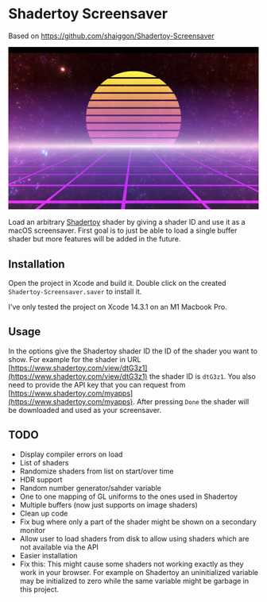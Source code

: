 # Shadertoy Screensaver

Based on https://github.com/shaiggon/Shadertoy-Screensaver

![Screenshot of the screensaver](screenshot/screenshot.png?raw=true)

Load an arbitrary [Shadertoy](https://shadertoy.com) shader by giving a shader ID and
use it as a macOS screensaver. First goal is to just be able to load a single buffer shader
but more features will be added in the future.

## Installation

Open the project in Xcode and build it. Double click on the created `Shadertoy-Screensaver.saver` to install it.

I've only tested the project on Xcode 14.3.1 on an M1 Macbook Pro.

## Usage

In the options give the Shadertoy shader ID the ID of the shader you want to show. For example
for the shader in URL [https://www.shadertoy.com/view/dtG3z1](https://www.shadertoy.com/view/dtG3z1)
the shader ID is `dtG3z1`. You also need to provide the API key that you can request from
[https://www.shadertoy.com/myapps](https://www.shadertoy.com/myapps). After pressing `Done` the
shader will be downloaded and used as your screensaver.


## TODO

* Display compiler errors on load
* List of shaders
* Randomize shaders from list on start/over time
* HDR support
* Random number generator/sahder variable
* One to one mapping of GL uniforms to the ones used in Shadertoy
* Multiple buffers (now just supports on image shaders)
* Clean up code
* Fix bug where only a part of the shader might be shown on a secondary monitor
* Allow user to load shaders from disk to allow using shaders which are not available via the API
* Easier installation
* Fix this: This might cause some shaders not working exactly as they work in your browser. For example on Shadertoy an uninitialized
variable may be initialized to zero while the same variable might be garbage in this project.
